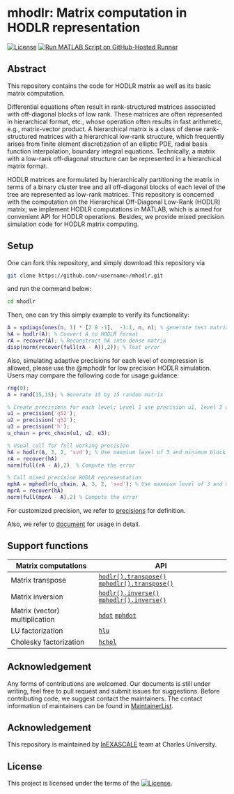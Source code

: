 #   mhodlr: Matrix computation in HODLR representation

[![License](https://img.shields.io/badge/License-BSD_3--Clause-lightblue.svg)](https://opensource.org/licenses/BSD-3-Clause)
[![Run MATLAB Script on GitHub-Hosted Runner](https://github.com/chenxinye/mhodlr/actions/workflows/myscript.yml/badge.svg)](https://github.com/chenxinye/mhodlr/actions/workflows/myscript.yml)

## Abstract

This repository contains the code for HODLR matrix as well as its basic matrix computation. 

Differential equations often result in rank-structured matrices associated with off-diagonal blocks of low rank. These matrices are often represented in hierarchical format, etc., whose operation often results in fast arithmetic, e.g., matrix-vector product.  A hierarchical matrix is a class of dense rank-structured matrices with a hierarchical low-rank structure, which frequently arises from finite element discretization of an elliptic PDE, radial basis function interpolation, boundary integral equations. Technically, a matrix with a low-rank off-diagonal structure can be represented in a hierarchical matrix format.

 HODLR matrices are formulated by hierarchically partitioning the matrix in terms of a binary cluster tree and all off-diagonal blocks of each level of the tree are represented as low-rank matrices. This repository is concerned with the computation on the Hierarchical Off-Diagonal Low-Rank (HODLR) matrix; we implement HODLR computations in MATLAB, which is aimed for convenient API for HODLR operations. Besides, we provide mixed precision simulation code for HODLR matrix computing.   


Setup
-------

One can fork this repository, and simply download this repository via
```bash
git clone https://github.com/<username>/mhodlr.git
```
and run the command below:
```bash
cd mhodlr
```


Then, one can try this simply example to verify its functionality:
```matlab
A = spdiags(ones(n, 1) * [2 8 -1],  -1:1, n, n); % generate test matrix
hA = hodlr(A); % Convert A to HODLR format
rA = recover(A); % Reconstruct hA into dense matrix
disp(norm(recover(full(rA - A)),2)); % Test error
```

Also, simulating adaptive precisions for each level of compression is allowed, please use the @mphodlr for low precision HODLR simulation. Users may compare the following code for usage guidance:
```matlab
rng(0);
A = rand(15,15); % Generate 15 by 15 random matrix

% Create precisions for each level; Level 1 use precision u1, level 2 use precision u2, ...
u1 = precision('q52');
u2 = precision('q52');
u3 = precision('h');
u_chain = prec_chain(u1, u2, u3);

% Usual call for full working precision 
hA = hodlr(A, 3, 2, 'svd'); % Use maxmium level of 3 and minimum block size of 2, and perform SVD (default) low rank approximation.
rA = recover(hA)
norm(full(rA - A),2)  % Compute the error

% Call mixed precision HODLR representation
mphA = mphodlr(u_chain, A, 3, 2, 'svd'); % Use maxmium level of 3 and minimum block size of 2, and perform SVD (default) low rank approximation.
mprA = recover(hA)
norm(full(mprA - A),2) % Compute the error

```


For customized precision, we refer to [precisions](https://github.com/chenxinye/mhodlr/blob/main/docs/source/precision.rst) for definition. 

Also, we refer to [document](https://github.com/chenxinye/mhodlr/blob/main/docs/source/start.rst) for usage in detail.


Support functions
---------------

|  Matrix computations | API|
|  ----  | ----  |
| Matrix transpose   | [``hodlr().transpose()``](https://github.com/chenxinye/mhodlr/blob/main/%40hodlr/hodlr.m) [``mphodlr().transpose()``](https://github.com/chenxinye/mhodlr/blob/main/%40mphodlr/mphodlr.m)|
| Matrix inversion   | [``hodlr().inverse()``](https://github.com/chenxinye/mhodlr/blob/main/%40hodlr/hodlr.m) [``mphodlr().inverse()``](https://github.com/chenxinye/mhodlr/blob/main/%40mphodlr/mphodlr.m)|
| Matrix (vector) multiplication | [``hdot``](https://github.com/chenxinye/mhodlr/blob/main/%40hodlr/hdot.m) [``mphdot``](https://github.com/chenxinye/mhodlr/blob/main/%40hodlr/mphdot.m) |
| LU factorization   | [``hlu``](https://github.com/chenxinye/mhodlr/blob/main/%40hodlr/hlu.m)|
| Cholesky factorization  | [``hchol``](https://github.com/chenxinye/mhodlr/blob/main/%40hodlr/hchol.m)|


Acknowledgement
---------------
Any forms of contributions are welcomed. Our documents is still under writing, feel free to pull request and submit issues for suggestions. Before contributing code, we suggest contact the maintainers. The contact information of maintainers can be found in  [MaintainerList](https://github.com/chenxinye/mhodlr/blob/main/maintainerListz).


Acknowledgement
---------------
This repository is maintained by [InEXASCALE](https://www.karlin.mff.cuni.cz/~carson/inexascale) team at Charles University. 


License
----------------

This project is licensed under the terms of the [![License](https://img.shields.io/badge/License-BSD%203--Clause-blue.svg)](https://opensource.org/licenses/BSD-3-Clause).
